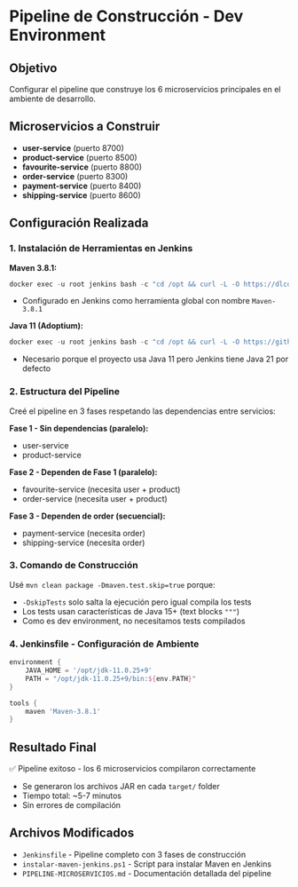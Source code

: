 # Pipeline de Construcción - Dev Environment

## Objetivo
Configurar el pipeline que construye los 6 microservicios principales en el ambiente de desarrollo.

## Microservicios a Construir
- **user-service** (puerto 8700)
- **product-service** (puerto 8500)  
- **favourite-service** (puerto 8800)
- **order-service** (puerto 8300)
- **payment-service** (puerto 8400)
- **shipping-service** (puerto 8600)

## Configuración Realizada

### 1. Instalación de Herramientas en Jenkins

**Maven 3.8.1:**
```powershell
docker exec -u root jenkins bash -c "cd /opt && curl -L -O https://dlcdn.apache.org/maven/maven-3/3.8.1/binaries/apache-maven-3.8.1-bin.tar.gz && tar -xzf apache-maven-3.8.1-bin.tar.gz && rm apache-maven-3.8.1-bin.tar.gz"
```
- Configurado en Jenkins como herramienta global con nombre `Maven-3.8.1`

**Java 11 (Adoptium):**
```powershell
docker exec -u root jenkins bash -c "cd /opt && curl -L -O https://github.com/adoptium/temurin11-binaries/releases/download/jdk-11.0.25%2B9/OpenJDK11U-jdk_x64_linux_hotspot_11.0.25_9.tar.gz && tar -xzf OpenJDK11U-jdk_x64_linux_hotspot_11.0.25_9.tar.gz && rm OpenJDK11U-jdk_x64_linux_hotspot_11.0.25_9.tar.gz"
```
- Necesario porque el proyecto usa Java 11 pero Jenkins tiene Java 21 por defecto

### 2. Estructura del Pipeline

Creé el pipeline en 3 fases respetando las dependencias entre servicios:

**Fase 1 - Sin dependencias (paralelo):**
- user-service
- product-service

**Fase 2 - Dependen de Fase 1 (paralelo):**
- favourite-service (necesita user + product)
- order-service (necesita user + product)

**Fase 3 - Dependen de order (secuencial):**
- payment-service (necesita order)
- shipping-service (necesita order)

### 3. Comando de Construcción

Usé `mvn clean package -Dmaven.test.skip=true` porque:
- `-DskipTests` solo salta la ejecución pero igual compila los tests
- Los tests usan características de Java 15+ (text blocks `"""`)
- Como es dev environment, no necesitamos tests compilados

### 4. Jenkinsfile - Configuración de Ambiente

```groovy
environment {
    JAVA_HOME = '/opt/jdk-11.0.25+9'
    PATH = "/opt/jdk-11.0.25+9/bin:${env.PATH}"
}

tools {
    maven 'Maven-3.8.1'
}
```

## Resultado Final

✅ Pipeline exitoso - los 6 microservicios compilaron correctamente
- Se generaron los archivos JAR en cada `target/` folder
- Tiempo total: ~5-7 minutos
- Sin errores de compilación

## Archivos Modificados
- `Jenkinsfile` - Pipeline completo con 3 fases de construcción
- `instalar-maven-jenkins.ps1` - Script para instalar Maven en Jenkins
- `PIPELINE-MICROSERVICIOS.md` - Documentación detallada del pipeline
